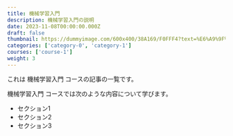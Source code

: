 ```yaml
---
title: 機械学習入門
description: 機械学習入門の説明
date: 2023-11-08T00:00:00.000Z
draft: false
thumbnail: https://dummyimage.com/600x400/38A169/F0FFF4?text=%E6%A9%9F%E6%A2%B0%E5%AD%A6%E7%BF%92%E5%85%A5%E9%96%80
categories: ['category-0', 'category-1']
courses: ['course-1']
weight: 3
---
```


これは 機械学習入門 コースの記事の一覧です。

  機械学習入門 コースでは次のような内容について学びます。

  - セクション1
  - セクション2
  - セクション3